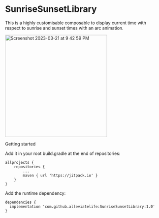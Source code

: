 # SunriseSunsetLibrary

This is a highly customisable composable to display current time with respect to sunrise and sunset times with an arc animation.


<img width="331" alt="Screenshot 2023-03-21 at 9 42 59 PM" src="https://user-images.githubusercontent.com/47040141/226675648-ce6596a8-45ec-4fb6-ab28-44927bb38d77.png">

Getting started

Add it in your root build.gradle at the end of repositories:

	allprojects {
		repositories {
			...
			maven { url 'https://jitpack.io' }
		}
	}



Add the runtime dependency:

    dependencies {
      implementation 'com.github.alleviatelife:SunriseSunsetLibrary:1.0'
    }
